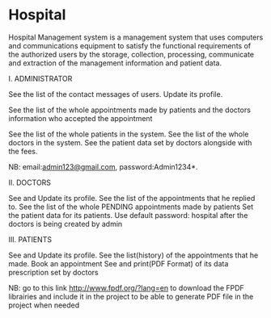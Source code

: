 # Hospital

Hospital Management system  is a management system that uses computers and communications equipment
to satisfy the functional requirements of the authorized users by the storage, collection, processing,
communicate and extraction of the management information and patient data.

I. ADMINISTRATOR

See the list of the contact messages of users.
Update its profile.
<p>See the list of the whole appointments made by patients and the doctors information who accepted the appointment</p>
See the list of the whole patients in the system.
See the list of the whole doctors in the system.
See the patient data set by doctors alongside with the fees.

NB: email:admin123@gmail.com, password:Admin1234*.

II. DOCTORS

See and Update its profile.
See the list of the appointments that he replied to.
See the list of the whole PENDING appointments made by patients
Set the patient data for its patients.
Use default password: hospital after the doctors is being created by admin


III. PATIENTS

See and Update its profile.
See the list(history) of the appointments that he made.
Book an appointment
See and print(PDF Format) of its data prescription set by doctors


NB: go to this  link http://www.fpdf.org/?lang=en to download the FPDF librairies and include it in the project to be able to generate PDF file in the project when needed
